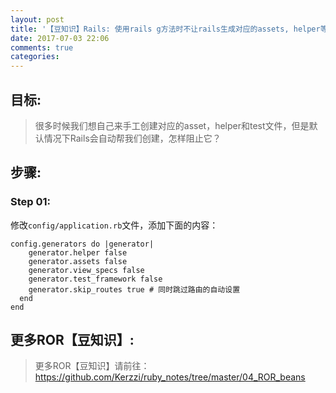 ```yaml
---
layout: post
title: '【豆知识】Rails: 使用rails g方法时不让rails生成对应的assets, helper等文件'
date: 2017-07-03 22:06
comments: true
categories:
---
```

## 目标:
> 很多时候我们想自己来手工创建对应的asset，helper和test文件，但是默认情况下Rails会自动帮我们创建，怎样阻止它？

## 步骤:

### Step 01:

修改```config/application.rb```文件，添加下面的内容：

```
config.generators do |generator|
    generator.helper false
    generator.assets false
    generator.view_specs false
    generator.test_framework false
    generator.skip_routes true # 同时跳过路由的自动设置
  end
end
```

## 更多ROR【豆知识】:
> 更多ROR【豆知识】请前往：https://github.com/Kerzzi/ruby_notes/tree/master/04_ROR_beans

